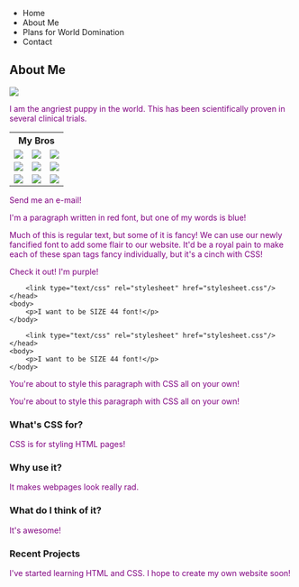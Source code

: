 <!DOCTYPE html>
<html>
	<head>
		<link type="text/css" rel="stylesheet" href="stylesheet.css"/>
		<title>Result</title>
	</head>
	<body>
		<div id="header">
			<div id="navbar">
				<ul>
					<li>Home</li>
					<li>About Me</li>
					<li>Plans for World Domination</li>
					<li>Contact</li>
				</ul>
			</div>
			<h2>About Me</h2>
		</div>
		<div id="left">
		<img src="https://s3.amazonaws.com/codecademy-blog/assets/puppy-main_zps26d178c5.jpg"/>
		<p>I am the angriest puppy in the world. This has been scientifically proven in several clinical trials.</p>
		</div>
		<div id="right">
		<table>
			<th colspan="3">My Bros</th>
			<tr>
				<td><img src="https://s3.amazonaws.com/codecademy-blog/assets/puppy-1_zps5666b8e7.jpg"/></td>
				<td><img src="https://s3.amazonaws.com/codecademy-blog/assets/puppy-2_zps1539e6b2.jpg"/></td>
				<td><img src="https://s3.amazonaws.com/codecademy-blog/assets/puppy-3_zps4692eafa.png"/></td>
			</tr>
			<tr>
				<td><img src="https://s3.amazonaws.com/codecademy-blog/assets/puppy-4_zps63ff5aa8.jpg"/></td>
				<td><img src="https://s3.amazonaws.com/codecademy-blog/assets/puppy-5_zps0ee0d2c8.jpg"/></td>
				<td><img src="https://s3.amazonaws.com/codecademy-blog/assets/puppy-6_zpsc4450a60.jpg"/></td>
			</tr>
			<tr>
				<td><img id="bottom_left" src="https://s3.amazonaws.com/codecademy-blog/assets/puppy-7_zps26e8a8d9.jpg"/></td>
				<td><img src="https://s3.amazonaws.com/codecademy-blog/assets/puppy-8_zps9a1469be.jpg"></td>
				<td><img id="bottom_right" src="https://s3.amazonaws.com/codecademy-blog/assets/puppy-9_zps3bab7732.jpg"/></td>
			</tr>
		</table>
		</div>
		<div id="footer">
			<div id="button">
				<p>Send me an <span class="bold">e-mail</span>!</p>
			</div>
		</div>
	</body>
</html>


<!DOCTYPE html>
<html>
	<head>
		<link type="text/css" rel="stylesheet" href="stylesheet.css"/>
		<title>Fancy Fonts</title>
	</head>
	<body>
		<p>I'm a paragraph written in red font, but one of my words is <span>blue</span>!</p>
	</body>
</html>


<!DOCTYPE html>
<html>
	<head>
		<link type="text/css" rel="stylesheet" href="stylesheet.css"/>
		<title>Even Fancier Fonts</title>
	</head>
	<body>
		<p>Much of this is regular text, but some of it is <span>fancy</span>!
		We can use our <span>newly fancified font</span> to add some
		<span>flair</span> to our website. It'd be a <span>royal pain</span> 
		to make each of these span tags <span>fancy</span> individually,
		but it's a cinch with <span>CSS</span>!</p>
	</body>
</html>

<!DOCTYPE html>
<html>
	<head>
		<style>
			p {
				color: purple;
			}
		</style>
		<title>Result</title>
	</head>
	<body>
		<p>Check it out! I'm purple!</p>
	</body>
</html>

<!DOCTYPE html>
<html>
	<head>
		<title>Result</title>
		
		<link type="text/css" rel="stylesheet" href="stylesheet.css"/>
	</head>
	<body>
		<p>I want to be SIZE 44 font!</p>
	</body>
</html>

<!DOCTYPE html>
<html>
	<head>
		<title>Result</title>
		
		<link type="text/css" rel="stylesheet" href="stylesheet.css"/>
	</head>
	<body>
		<p>I want to be SIZE 44 font!</p>
	</body>
</html>

<!DOCTYPE html>
<html>
	<head>
		<link type="text/css" rel="stylesheet" href="stylesheet.css"/>
		<title>Result</title>
	</head>
	<body>
		<p>You're about to style this paragraph with CSS all on your own!</p>
	</body>
</html>

<!DOCTYPE html>
<html>
	<head>
		<link type="text/css" rel="stylesheet" href="stylesheet.css"/>
		<title>Result</title>
	</head>
	<body>
		<p>You're about to style this paragraph with CSS all on your own!</p>
	</body>
</html>

<!DOCTYPE html>
<html>
	<head>
		<link type="text/css" rel="stylesheet" href="stylesheet.css"/>
		<title>I Know Kung Fu (er, CSS)</title>
	</head>
	<body>
		<div>
			<h3>What's CSS for?</h3>
			<p>CSS is for styling HTML pages!</p>
			<h3>Why use it?</h3>
			<p>It makes webpages look <span>really rad</span>.</p>
			<h3>What do I think of it?</h3>
			<p>It's awesome!</p>
		</div>
	</body>
</html>

<!DOCTYPE html>
<html>
	<head>
		<link type="text/css" rel="stylesheet" href="stylesheet.css"/>
		<title>Result</title>
	</head>
	<body>
		<h3>Recent Projects</h3>
		<p>I've started learning HTML and CSS. I hope to create my own website soon!</p>
	</body>
</html>
